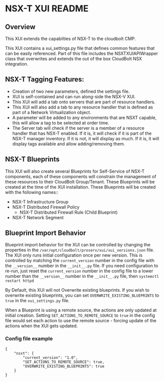 # NSX-T XUI README

## Overview
This XUI extends the capabilties of NSX-T to the cloudbolt CMP.

This XUI contains a xui_settings.py file that defines common features that can be easily referenced. Part of this file includes the NSXTXUIAPIWrapper class that overwrites and extends the out of the box CloudBolt NSX integration. 

## NSX-T Tagging Features: 
- Creation of two new parameters, defined the settings file.
- XUI is self-contained and can run along-side the NSX-V XUI.
- This XUI will add a tab onto servers that are part of resource handlers.
- This XUI will also add a tab to any resource handler that is defined as part of a Network Virtualization object.
- A parameter will be added to any environments that are NSXT capable, this will allow a tag to be selected at order time.
- The Server tab will check if the server is a member of a resource handler that has NSX-T enabled.  If it is, it will check if it is part of the NSX-T manager inventory.  If it is not, it will display as much.  If it is, it will display tags available and allow adding/removing them. 

## NSX-T Blueprints
This XUI will also create several Blueprints for Self-Service of NSX-T components, each of these components will constrain the management of these resources to their CloudBolt Group/Tenant.  These Blueprints will be created at the time of the XUI installation. These Blueprints will be created with the following names:: 
- NSX-T Infrastructure Group
- NSX-T Distributed Firewall Policy
  - NSX-T Distributed Firewall Rule (Child Blueprint)
- NSX-T Network Segment

## Blueprint Import Behavior
Blueprint import behavior for the XUI can be controlled by changing the properties in the `/var/opt/cloudbolt/proserv/xui/xui_versions.json` file. The XUI only runs initial configuration once per new version. This is controlled by matching the `current_version` number in the config file with the `__version__` number in the `__init__.py` file. If you need configuration to re-run, just reset the `current_version` number in the config file to a lower number than the `__version__` number in the `__init__.py` file, then `systemctl restart httpd`

By Default, this XUI will not Overwrite existing blueprints. If you wish to overwrite existing blueprints, you can set `OVERWRITE_EXISTING_BLUEPRINTS` to `true` in the `xui_settings.py` file.

When a Blueprint is using a remote source, the actions are only updated at initial creation. Setting `SET_ACTIONS_TO_REMOTE_SOURCE` to `true` in the config file would set each action to use the remote source - forcing update of the actions when the XUI gets updated. 

### Config file example

    {
        "nsxt": {
            "current_version": "1.0", 
            "SET_ACTIONS_TO_REMOTE_SOURCE": true, 
            "OVERWRITE_EXISTING_BLUEPRINTS": true
        }
    }

